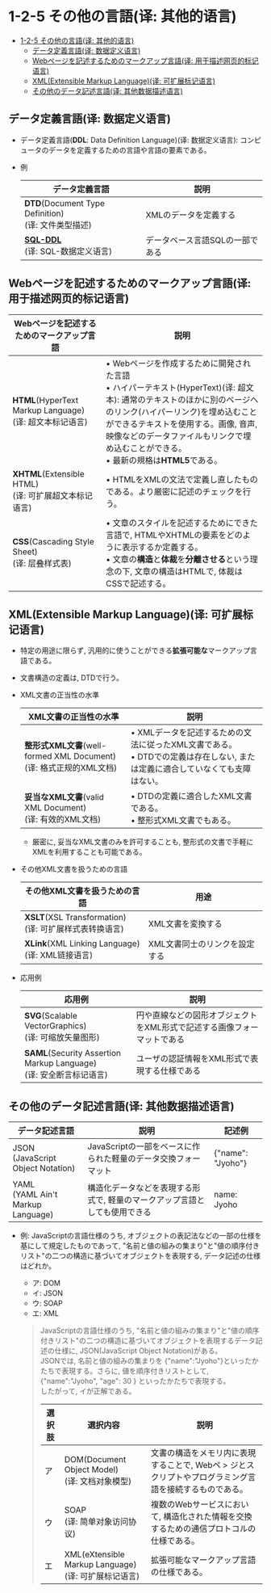 # 1-2-5 その他の言語(译: 其他的语言)

- [1-2-5 その他の言語(译: 其他的语言)](#1-2-5-その他の言語译-其他的语言)
  - [データ定義言語(译: 数据定义语言)](#データ定義言語译-数据定义语言)
  - [Webページを記述するためのマークアップ言語(译: 用于描述网页的标记语言)](#webページを記述するためのマークアップ言語译-用于描述网页的标记语言)
  - [XML(Extensible Markup Language)(译: 可扩展标记语言)](#xmlextensible-markup-language译-可扩展标记语言)
  - [その他のデータ記述言語(译: 其他数据描述语言)](#その他のデータ記述言語译-其他数据描述语言)

## データ定義言語(译: 数据定义语言)

- データ定義言語(**DDL**: Data Definition Language)(译: 数据定义语言): コンピュータのデータを定義するための言語や言語の要素である。
- 例

  |  データ定義言語 | 説明 |
  | - | - |
  | **DTD**(Document Type Definition)<br>(译: 文件类型描述) | XMLのデータを定義する |
  | [**SQL-DDL**](../3-3データベース/3-3-3データ操作.md#データ定義言語sql-ddl译-数据定义语言)<br>(译: SQL-数据定义语言) | データベース言語SQLの一部である |

## Webページを記述するためのマークアップ言語(译: 用于描述网页的标记语言)

  |  Webページを記述するためのマークアップ言語 | 説明 |
  | - | - |
  | **HTML**(HyperText Markup Language)<br>(译: 超文本标记语言) | $\bullet$ Webページを作成するために開発された言語<br>$\bullet$ ハイパーテキスト(HyperText)(译: 超文本): 通常のテキストのほかに別のページへのリンク(ハイパーリンク)を埋め込むことができるテキストを使用する。画像, 音声, 映像などのデータファイルもリンクで埋め込むことができる。<br>$\bullet$ 最新の規格は**HTML5**である。 |
  | **XHTML**(Extensible HTML)<br>(译: 可扩展超文本标记语言) | $\bullet$ HTMLをXMLの文法で定義し直したものである。より厳密に記述のチェックを行う。 |
  | **CSS**(Cascading Style Sheet)<br>(译: 层叠样式表) | $\bullet$ 文章のスタイルを記述するためにできた言語で, HTMLやXHTMLの要素をどのように表示するか定義する。<br>$\bullet$ 文章の**構造**と**体裁**を**分離させる**という理念の下, 文章の構造はHTMLで, 体裁はCSSで記述する。 |

## XML(Extensible Markup Language)(译: 可扩展标记语言)

- 特定の用途に限らず, 汎用的に使うことができる**拡張可能な**マークアップ言語である。
- 文書構造の定義は, DTDで行う。
- XML文書の正当性の水準

  | XML文書の正当性の水準 | 説明 |
  | - | - |
  | **整形式XML文書**(well-formed XML Document)<br>(译: 格式正规的XML文档) | $\bullet$ XMLデータを記述するための文法に従ったXML文書である。<br>$\bullet$ DTDでの定義は存在しない, または定義に適合していなくても支障はない。 |
  | **妥当なXML文書**(valid XML Document)<br>(译: 有效的XML文档) | $\bullet$ DTDの定義に適合したXML文書である。<br>$\bullet$ 整形式XML文書でもある。 |

  - 厳密に, 妥当なXML文書のみを許可することも, 整形式の文書で手軽にXMLを利用することも可能である。
- その他XML文書を扱うための言語

  | その他XML文書を扱うための言語 | 用途 |
  | - | - |
  | **XSLT**(XSL Transformation)<br>(译: 可扩展样式表转换语言) | XML文書を変換する |
  | **XLink**(XML Linking Language)<br>(译: XML链接语言) | XML文書同士のリンクを設定する |

- 応用例

  | 応用例 | 説明 |
  | - | - |
  | **SVG**(Scalable VectorGraphics)<br>(译: 可缩放矢量图形) | 円や直線などの図形オブジェクトをXML形式で記述する画像フォーマットである |
  | **SAML**(Security Assertion Markup Language)<br>(译: 安全断言标记语言) | ユーザの認証情報をXML形式で表現する仕様である |

## その他のデータ記述言語(译: 其他数据描述语言)

| データ記述言語 | 説明 | 記述例 |
| - | - | - |
| JSON<br>(JavaScript Object Notation) | JavaScriptの一部をベースに作られた軽量のデータ交換フォーマット | {"name": "Jyoho"} |
| YAML<br>(YAML Ain't Markup Language) | 構造化データなどを表現する形式で, 軽量のマークアップ言語としても使用できる | name: Jyoho |

- 例: JavaScriptの言語仕様のうち, オブジェクトの表記法などの一部の仕様を基にして規定したものであって, "名前と値の組みの集まり"と"値の順序付きリスト"の二つの構造に基づいてオブジェクトを表現する, データ記述の仕様はどれか。
  - ア: DOM
  - イ: JSON
  - ウ: SOAP
  - エ: XML

  > JavaScriptの言語仕様のうち, "名前と値の組みの集まり"と"値の順序付きリスト"の二つの構造に基づいてオブジェクトを表現するデータ記述の仕様に, JSON(JavaScript Object Notation)がある。<br>JSONでは, 名前と値の組みの集まりを {"name":"Jyoho"}といったかたちで表現する。さらに, 値を順序付きリストとして, {"name":"Jyoho", "age": 30 } といったかたちで表現する。<br>したがって, イが正解である。  
  >
  > | 選択肢 | 選択内容 | 説明 |
  > | - | - | - |
  > | ア | DOM(Document Object Model)<br>(译: 文档对象模型) | 文書の構造をメモリ内に表現することで, Webペ  > ジとスクリプトやプログラミング言語を接続するものである。 |
  > | ウ | SOAP<br>(译: 简单对象访问协议) | 複数のWebサービスにおいて, 構造化された情報を交換するための通信プロトコルの仕様である。 |
  > | エ | XML(eXtensible Markup Language)<br>(译: 可扩展标记语言) | 拡張可能なマークアップ言語の仕様である。 |
